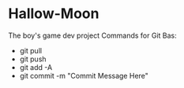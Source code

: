 # Hallow-Moon
The boy's game dev project
Commands for Git Bas:
- git pull
- git push
- git add -A
- git commit -m "Commit Message Here"
